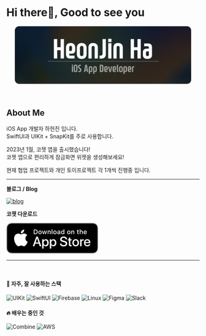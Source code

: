 
# Hi there👋, Good to see you

<p align=center >
<img src="assets/NameTag.png" height=150>
</p>

<br>

## About Me

iOS App 개발자 하헌진 입니다.   
SwiftUI과 UIKit + SnapKit를 주로 사용합니다.

2023년 1월, 코젯 앱을 출시했습니다!   
코젯 앱으로 편리하게 잠금화면 위젯을 생성해보세요!   

현재 협업 프로젝트와 개인 토이프로젝트 각 1개씩 진행중 입니다.   

---
**블로그 / Blog**   

[![blog](https://img.shields.io/badge/heon.dev-white?style=for-the-badge&logo=tistory&logoColor=black)](https://www.heon.dev)

**코젯 다운로드**   

[![AppStoreToKoget](assets/downloadToAppstore.svg)](https://apple.co/3SZORzd)

---
  
  <br>
  
#### 🚀 자주, 잘 사용하는 스택

![UIKit](https://img.shields.io/badge/UIKit-ffd02f?style=for-the-badge&logo=Swift&logoColor=white)
![SwiftUI](https://img.shields.io/badge/SwiftUI-0e48d0?style=for-the-badge&logo=Swift&logoColor=white)
![Firebase](https://img.shields.io/badge/Firebase-white?style=for-the-badge&logo=firebase&logoColor=FFCA28)
![Linux](https://img.shields.io/badge/linux-000000?style=for-the-badge&logo=linux&logoColor=white)
![Figma](https://img.shields.io/badge/figma-black?style=for-the-badge&logo=figma&logoColor=f24d1d)
![Slack](https://img.shields.io/badge/slack-white?style=for-the-badge&logo=slack&logoColor=611f69)


#### 🔥 배우는 중인 것
![Combine](https://img.shields.io/badge/Combine-B7178C?style=for-the-badge&logo=Swift&logoColor=white)
![AWS](https://img.shields.io/badge/aws-white?style=for-the-badge&logo=amazon-aws&logoColor=ff9900)
  
